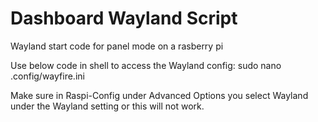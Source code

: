 # Dashboard Wayland Script
 Wayland start code for panel mode on a rasberry pi

Use below code in shell to access the Wayland config:
sudo nano .config/wayfire.ini

Make sure in Raspi-Config under Advanced Options you select Wayland under the Wayland setting or this will not work.
